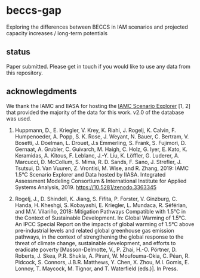 # beccs-gap
Exploring the differences between BECCS in IAM scenarios and projected capacity increases / long-term potentials

## status
Paper submitted. Please get in touch if you would like to use any data from this repository.

## acknowlegdments
We thank the IAMC and IIASA for hosting the [IAMC Scenario Explorer](https://data.ene.iiasa.ac.at/iamc-1.5c-explorer) [1, 2] that provided the majority of the data for this work. v2.0 of the database was used.

1. Huppmann, D., E. Kriegler, V. Krey, K. Riahi, J. Rogelj, K. Calvin, F. Humpenoeder, A. Popp, S. K. Rose, J. Weyant, N. Bauer, C. Bertram, V. Bosetti, J. Doelman, L. Drouet, J.s Emmerling, S. Frank, S. Fujimori, D. Gernaat, A. Grubler, C. Guivarch, M. Haigh, C. Holz, G. Iyer, E. Kato, K. Keramidas, A. Kitous, F. Leblanc, J.-Y. Liu, K. Löffler, G. Luderer, A. Marcucci, D. McCollum, S. Mima, R. D. Sands, F. Sano, J. Strefler, J. Tsutsui, D. Van Vuuren, Z. Vrontisi, M. Wise, and R. Zhang, 2019:
IAMC 1.5°C Scenario Explorer and Data hosted by IIASA. Integrated Assessment Modeling Consortium & International Institute for Applied Systems Analysis, 2019. https://10.5281/zenodo.3363345

2. Rogelj, J., D. Shindell, K. Jiang, S. Fifita, P. Forster, V. Ginzburg, C. Handa, H. Kheshgi, S. Kobayashi, E. Kriegler, L. Mundaca, R. Séférian, and M.V. Vilariño, 2018: Mitigation Pathways Compatible with 1.5°C in the Context of Sustainable Development. In: Global Warming of 1.5°C. An IPCC Special Report on the impacts of global warming of 1.5°C above pre-industrial levels and related global greenhouse gas emission pathways, in the context of strengthening the global response to the threat of climate change, sustainable development, and efforts to eradicate poverty [Masson-Delmotte, V., P. Zhai, H.-O. Pörtner, D. Roberts, J. Skea, P.R. Shukla, A. Pirani, W. Moufouma-Okia, C. Péan, R. Pidcock, S. Connors, J.B.R. Matthews, Y. Chen, X. Zhou, M.I. Gomis, E. Lonnoy, T. Maycock, M. Tignor, and T. Waterfield (eds.)]. In Press.
